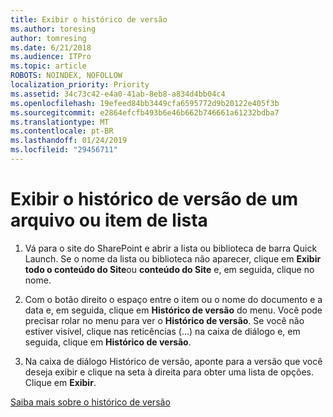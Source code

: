 ```yaml
---
title: Exibir o histórico de versão
ms.author: toresing
author: tomresing
ms.date: 6/21/2018
ms.audience: ITPro
ms.topic: article
ROBOTS: NOINDEX, NOFOLLOW
localization_priority: Priority
ms.assetid: 34c73c42-e4a0-41ab-8eb8-a834d4bb04c4
ms.openlocfilehash: 19efeed84bb3449cfa6595772d9b20122e405f3b
ms.sourcegitcommit: e2864efcfb493b6e46b662b746661a61232bdba7
ms.translationtype: MT
ms.contentlocale: pt-BR
ms.lasthandoff: 01/24/2019
ms.locfileid: "29456711"
---
```

# <a name="view-version-history-of-a-file-or-list-item"></a>Exibir o histórico de versão de um arquivo ou item de lista

1. Vá para o site do SharePoint e abrir a lista ou biblioteca de barra Quick Launch. Se o nome da lista ou biblioteca não aparecer, clique em **Exibir todo o conteúdo do Site**ou **conteúdo do Site** e, em seguida, clique no nome.
    
2. Com o botão direito o espaço entre o item ou o nome do documento e a data e, em seguida, clique em **Histórico de versão** do menu. Você pode precisar rolar no menu para ver o **Histórico de versão**. Se você não estiver visível, clique nas reticências (…) na caixa de diálogo e, em seguida, clique em **Histórico de versão**.
    
3. Na caixa de diálogo Histórico de versão, aponte para a versão que você deseja exibir e clique na seta à direita para obter uma lista de opções. Clique em **Exibir**.
    
[Saiba mais sobre o histórico de versão](https://go.microsoft.com/fwlink/?linkid=875709)
  

